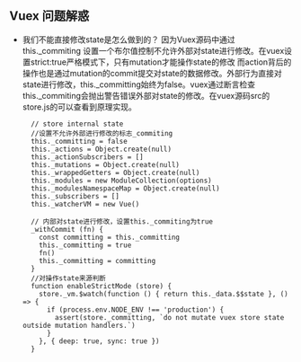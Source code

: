 ## Vuex 问题解惑
- 我们不能直接修改state是怎么做到的？
  因为Vuex源码中通过 this._commiting 设置一个布尔值控制不允许外部对state进行修改。在vuex设置strict:true严格模式下，只有mutation才能操作state的修改
  而action背后的操作也是通过mutation的commit提交对state的数据修改。外部行为直接对state进行修改，this._committing始终为false。vuex通过断言检查this._commiting会抛出警告错误外部对state的修改。在vuex源码src的store.js的可以查看到原理实现。
  ```
    // store internal state
    //设置不允许外部进行修改的标志_commiting
    this._committing = false
    this._actions = Object.create(null)
    this._actionSubscribers = []
    this._mutations = Object.create(null)
    this._wrappedGetters = Object.create(null)
    this._modules = new ModuleCollection(options)
    this._modulesNamespaceMap = Object.create(null)
    this._subscribers = []
    this._watcherVM = new Vue()
    
    // 内部对state进行修改，设置this._commiting为true
    _withCommit (fn) {
      const committing = this._committing
      this._committing = true
      fn()
      this._committing = committing
    } 
    //对操作state来源判断
    function enableStrictMode (store) {
      store._vm.$watch(function () { return this._data.$$state }, () => {
        if (process.env.NODE_ENV !== 'production') {
          assert(store._committing, `do not mutate vuex store state outside mutation handlers.`)
        }
      }, { deep: true, sync: true })
    } 

  ```
